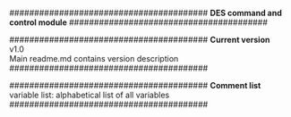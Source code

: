 ########################################
**DES command and control module**
########################################

########################################
**Current version**
<br>v1.0
<br>Main readme.md contains version description 
########################################

########################################
**Comment list**
<br>variable list: alphabetical list of all variables
########################################
